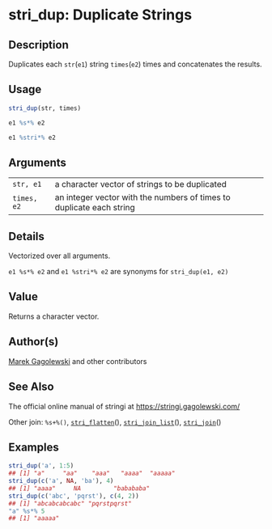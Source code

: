 # stri\_dup: Duplicate Strings

## Description

Duplicates each `str`(`e1`) string `times`(`e2`) times and concatenates the results.

## Usage

```r
stri_dup(str, times)

e1 %s*% e2

e1 %stri*% e2
```

## Arguments

|             |                                                                      |
|-------------|----------------------------------------------------------------------|
| `str, e1`   | a character vector of strings to be duplicated                       |
| `times, e2` | an integer vector with the numbers of times to duplicate each string |

## Details

Vectorized over all arguments.

`e1 %s*% e2` and `e1 %stri*% e2` are synonyms for `stri_dup(e1, e2)`

## Value

Returns a character vector.

## Author(s)

[Marek Gagolewski](https://www.gagolewski.com/) and other contributors

## See Also

The official online manual of <span class="pkg">stringi</span> at <https://stringi.gagolewski.com/>

Other join: `%s+%()`, [`stri_flatten`](https://stringi.gagolewski.com/rapi/stri_flatten.html)(), [`stri_join_list`](https://stringi.gagolewski.com/rapi/stri_join_list.html)(), [`stri_join`](https://stringi.gagolewski.com/rapi/stri_join.html)()

## Examples




```r
stri_dup('a', 1:5)
## [1] "a"     "aa"    "aaa"   "aaaa"  "aaaaa"
stri_dup(c('a', NA, 'ba'), 4)
## [1] "aaaa"     NA         "babababa"
stri_dup(c('abc', 'pqrst'), c(4, 2))
## [1] "abcabcabcabc" "pqrstpqrst"
"a" %s*% 5
## [1] "aaaaa"
```
